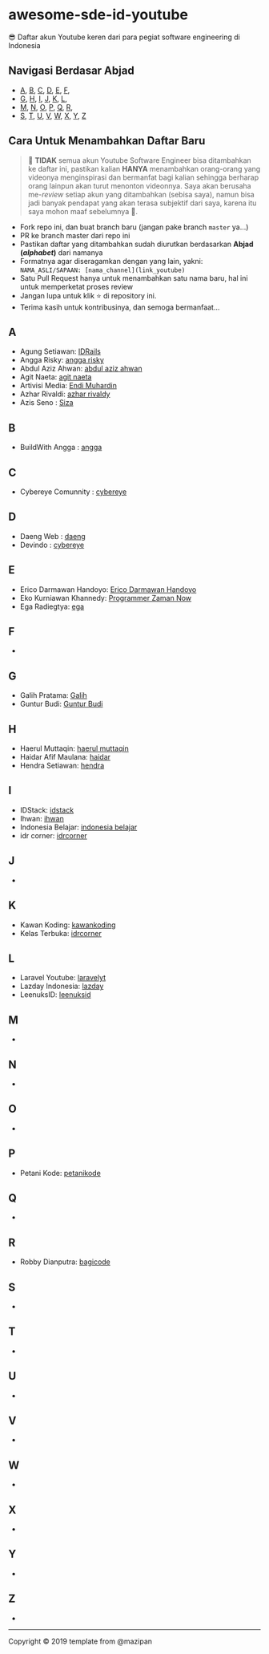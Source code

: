 # awesome-sde-id-youtube

😎 Daftar akun Youtube keren dari para pegiat software engineering di Indonesia

## Navigasi Berdasar Abjad

+ [A](#a), [B](#b), [C](#c), [D](#d), [E](#e), [F](#f),
+ [G](#g), [H](#h), [I](#i), [J](#j), [K](#k), [L](#l),
+ [M](#m), [N](#n), [O](#o), [P](#p), [Q](#q), [R](#r),
+ [S](#s), [T](#t), [U](#u), [V](#v), [W](#w), [X](#x), [Y](#y), [Z](#z)

## Cara Untuk Menambahkan Daftar Baru

> 🚫 **TIDAK** semua akun Youtube Software Engineer bisa ditambahkan ke daftar ini, pastikan kalian **HANYA** menambahkan orang-orang yang videonya menginspirasi dan bermanfat bagi kalian sehingga berharap orang lainpun akan turut menonton videonnya. Saya akan berusaha me-*review* setiap akun yang ditambahkan (sebisa saya), namun bisa jadi banyak pendapat yang akan terasa subjektif dari saya, karena itu saya mohon maaf sebelumnya 🙏.

+ Fork repo ini, dan buat branch baru (jangan pake branch `master` ya...)
+ PR ke branch master dari repo ini
+ Pastikan daftar yang ditambahkan sudah diurutkan berdasarkan **Abjad (*alphabet*)** dari namanya
+ Formatnya agar diseragamkan dengan yang lain, yakni: `NAMA_ASLI/SAPAAN: [nama_channel](link_youtube)`
+ Satu Pull Request hanya untuk menambahkan satu nama baru, hal ini untuk memperketat proses review
+ Jangan lupa untuk klik ⭐️ di repository ini.
+ Terima kasih untuk kontribusinya, dan semoga bermanfaat...

## A

+ Agung Setiawan: [IDRails](https://www.youtube.com/channel/UClYSachcLCPcKdvZw6iE4qw)
+ Angga Risky: [angga risky](https://www.youtube.com/channel/UCG1aEPR4NO2Sd_mmJFimfQQ)
+ Abdul Aziz Ahwan: [abdul aziz ahwan](https://www.youtube.com/channel/UCQUfwiydQHf0u4Gb6uT-hyA)
+ Agit Naeta: [agit naeta](https://www.youtube.com/channel/UC2ZwPrUbjBcAbk9qem810rA)
+ Artivisi Media: [Endi Muhardin](https://www.youtube.com/channel/UC3oNtvY3sETKZU7wEQyePQQ)
+ Azhar Rivaldi: [azhar rivaldy](https://www.youtube.com/channel/UCBXvboJdq9BSqSaZtSZhxyA)
+ Azis Seno : [Siza](https://www.youtube.com/channel/UCMYLawqsQaujS5erEoPsV8w)

## B
+ BuildWith Angga : [angga](https://www.youtube.com/channel/UCrCqB6_uGWECG-Fns1ArhFA)

## C

+ Cybereye Comunnity : [cybereye](https://www.youtube.com/channel/UCZbsWQGnHQQxLFFyLsuEF_g)

## D

+ Daeng Web : [daeng](https://www.youtube.com/channel/UCHsijoukA4I8qdJoK6WW9Ww)
+ Devindo : [cybereye](https://www.youtube.com/channel/UCc0Hy5IPH65l05x170ZmiCw)

## E

+ Erico Darmawan Handoyo: [Erico Darmawan Handoyo](https://www.youtube.com/channel/UC0s92eMIsyR9otmIiY4v8Ww)
+ Eko Kurniawan Khannedy: [Programmer Zaman Now](https://www.youtube.com/channel/UC14ZKB9XsDZbnHVmr4AmUpQ)
+ Ega Radiegtya: [ega](https://www.youtube.com/channel/UCOh-ds8EPfG8AzZOmgFRUiA)

## F

+

## G

+ Galih Pratama: [Galih](https://www.youtube.com/channel/UClWBVXTagK9stScJlsHeEGA)
+ Guntur Budi: [Guntur Budi](https://www.youtube.com/channel/UCFAzqqspfsuFfo4wy_Ygy1A)

## H

+ Haerul Muttaqin: [haerul muttaqin](https://www.youtube.com/channel/UCFOcbpcqG-f7Ootft8zKWzw)
+ Haidar Afif Maulana: [haidar](https://www.youtube.com/channel/UC9XfZRM3OrOYci7ZLD6sU-A)
+ Hendra Setiawan: [hendra](https://www.youtube.com/channel/UCwFN8mv31_M8quDQvAsgo1Q)

## I

+ IDStack: [idstack](https://youtube.com/@idstack)
+ Ihwan: [ihwan](https://youtube.com/@ihwan)
+ Indonesia Belajar: [indonesia belajar](https://www.youtube.com/channel/UCQ4Jo2IJeyRGzZBvjaaLzrw)
+ idr corner: [idrcorner](https://www.youtube.com/channel/UC6MTowFYbG8SK5GvTWjxSvg)

## J

+ 

## K

+ Kawan Koding: [kawankoding](https://www.youtube.com/channel/UChccjG2gYrS-y9yUteVV3Mg)
+ Kelas Terbuka: [idrcorner](https://www.youtube.com/channel/UCnrZ-UFSzeMSxKx_OHtwKsQ)


## L

+ Laravel Youtube: [laravelyt](https://www.youtube.com/channel/UCT_1pPaTXKEl4ZpJQuxaRzg)
+ Lazday Indonesia: [lazday](https://www.youtube.com/channel/UCnJFFAhsxC1DWrJqySPPAIw)
+ LeenuksID: [leenuksid](https://www.youtube.com/channel/UCUvXjaQRdHcptVbGoQ_Dkkg)

## M

+ 

## N

+ 

## O

+

## P

+ Petani Kode: [petanikode](https://www.youtube.com/channel/UCVEEB0XiaogU6UodKXRaNyg)

## Q

+

## R

+ Robby Dianputra: [bagicode](https://www.youtube.com/channel/UCoAtRuBwX_I2kFiUoTVgUmQ)

## S

+

## T

+ 

## U

+

## V

+

## W

+

## X
+

## Y

+

## Z

+

----


Copyright © 2019 template from @mazipan
